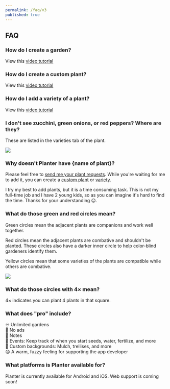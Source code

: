 ```yaml
---
permalink: /faq/v3
published: true
---
```


## FAQ

### How do I create a garden?

View this [video tutorial](https://youtu.be/bUXQpFhvP1o)

### How do I create a custom plant?

View this [video tutorial](https://youtu.be/A-6cZsS_s_I)

### How do I add a variety of a plant?

View this [video tutorial](https://youtu.be/W45PuGmmDng)

### I don't see zucchini, green onions, or red peppers? Where are they?

These are listed in the varieties tab of the plant.

<img src="../images/variety.webp" max-width="100%">

### Why doesn't Planter have {name of plant}?

Please feel free to <a target="_blank" href="https://mailhide.io/e/IIRlz">send me your plant requests</a>. While you're waiting for me to add it, you can create a [custom plant](https://youtu.be/ox65gthSCDM) or [variety](https://youtu.be/r_NDs-RGTuU).

I try my best to add plants, but it is a time consuming task. This is not my full-time job and I have 2 young kids, so as you can imagine it's hard to find the time. Thanks for your understanding 😉. 

### What do those green and red circles mean?

Green circles mean the adjacent plants are companions and work well together.

Red circles mean the adjacent plants are combative and shouldn't be planted. These circles also have a darker inner circle to help color-blind gardeners identify them.

Yellow circles mean that some varieties of the plants are compatible while others are combative.

<img src="../images/compatibility.webp" max-width="100%">

### What do those circles with 4× mean?

4× indicates you can plant 4 plants in that square.

### What does "pro" include?

♾ Unlimited gardens  
🚫 No ads  
📝 Notes  
📅 Events: Keep track of when you start seeds, water, fertilize, and more  
🎨 Custom backgrounds: Mulch, trellises, and more  
😊 A warm, fuzzy feeling for supporting the app developer  

### What platforms is Planter available for?
Planter is currently available for Android and iOS. Web support is coming soon!

